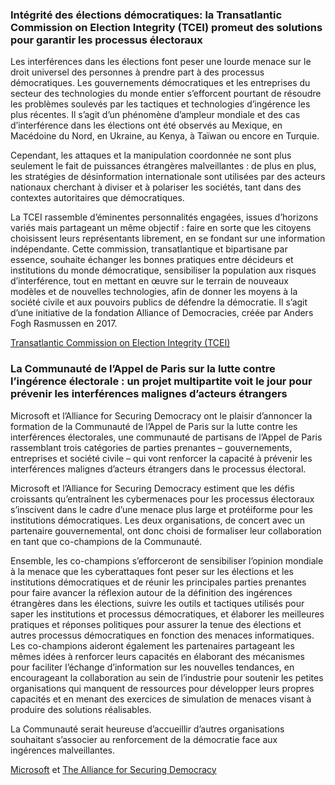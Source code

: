 ### Intégrité des élections démocratiques: la Transatlantic Commission on Election Integrity (TCEI) promeut des solutions pour garantir les processus électoraux

Les interférences dans les élections font peser une lourde menace sur le droit universel des personnes à prendre part à des processus démocratiques. Les gouvernements démocratiques et les entreprises du secteur des technologies du monde entier s’efforcent pourtant de résoudre les problèmes soulevés par les tactiques et technologies d’ingérence les plus récentes. Il s’agit d’un phénomène d’ampleur mondiale et des cas d’interférence dans les élections ont été observés au Mexique, en Macédoine du Nord, en Ukraine, au Kenya, à Taïwan ou encore en Turquie.

Cependant, les attaques et la manipulation coordonnée ne sont plus seulement le fait de puissances étrangères malveillantes : de plus en plus, les stratégies de désinformation internationale sont utilisées par des acteurs nationaux cherchant à diviser et à polariser les sociétés, tant dans des contextes autoritaires que démocratiques.

La TCEI rassemble d’éminentes personnalités engagées, issues d’horizons variés mais partageant un même objectif : faire en sorte que les citoyens choisissent leurs représentants librement, en se fondant sur une information indépendante. Cette commission, transatlantique et bipartisane par essence, souhaite échanger les bonnes pratiques entre décideurs et institutions du monde démocratique, sensibiliser la population aux risques d’interférence, tout en mettant en œuvre sur le terrain de nouveaux modèles et de nouvelles technologies, afin de donner les moyens à la société civile et aux pouvoirs publics de défendre la démocratie. Il s’agit d’une initiative de la fondation Alliance of Democracies, créée par Anders Fogh Rasmussen en 2017.

[Transatlantic Commission on Election Integrity (TCEI)](https://www.allianceofdemocracies.org/transatlantic-commission-on-election-integrity/)

### La Communauté de l’Appel de Paris sur la lutte contre l’ingérence électorale : un projet multipartite voit le jour pour prévenir les interférences malignes d’acteurs étrangers

Microsoft et l’Alliance for Securing Democracy ont le plaisir d’annoncer la formation de la Communauté de l’Appel de Paris sur la lutte contre les interférences électorales, une communauté de partisans de l’Appel de Paris rassemblant trois catégories de parties prenantes – gouvernements, entreprises et société civile – qui vont renforcer la capacité à prévenir les interférences malignes d’acteurs étrangers dans le processus électoral.

Microsoft et l’Alliance for Securing Democracy estiment que les défis croissants qu’entraînent les cybermenaces pour les processus électoraux s’inscivent dans le cadre d’une menace plus large et protéiforme pour les institutions démocratiques. Les deux organisations, de concert avec un partenaire gouvernemental, ont donc choisi de formaliser leur collaboration en tant que co-champions de la Communauté.

Ensemble, les co-champions s’efforceront de sensibiliser l’opinion mondiale à la menace que les cyberattaques font peser sur les élections et les institutions démocratiques et de réunir les principales parties prenantes pour faire avancer la réflexion autour de la définition des ingérences étrangères dans les élections, suivre les outils et tactiques utilisés pour saper les institutions et processus démocratiques, et élaborer les meilleures pratiques et réponses politiques pour assurer la tenue des élections et autres processus démocratiques en fonction des menaces informatiques. Les co-champions aideront également les partenaires partageant les mêmes idées à renforcer leurs capacités en élaborant des mécanismes pour faciliter l’échange d’information sur les nouvelles tendances, en encourageant la collaboration au sein de l’industrie pour soutenir les petites organisations qui manquent de ressources pour développer leurs propres capacités et en menant des exercices de simulation de menaces visant à produire des solutions réalisables.

La Communauté serait heureuse d’accueillir d’autres organisations souhaitant s’associer au renforcement de la démocratie face aux ingérences malveillantes.

[Microsoft](https://www.microsoft.com/fr-fr/) et [The Alliance for Securing Democracy](https://securingdemocracy.gmfus.org/)

